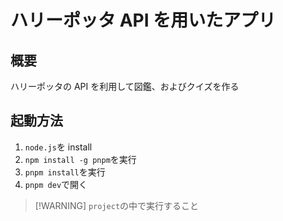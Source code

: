 # ハリーポッタ API を用いたアプリ

## 概要

ハリーポッタの API を利用して図鑑、およびクイズを作る

## 起動方法

1. `node.js`を install
1. `npm install -g pnpm`を実行
1. `pnpm install`を実行
1. `pnpm dev`で開く

> [!WARNING] `project`の中で実行すること
